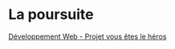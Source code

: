 # La poursuite
[Développement Web - Projet vous êtes le héros](https://smnarnold.com/projets/vous-etes-le-heros)

